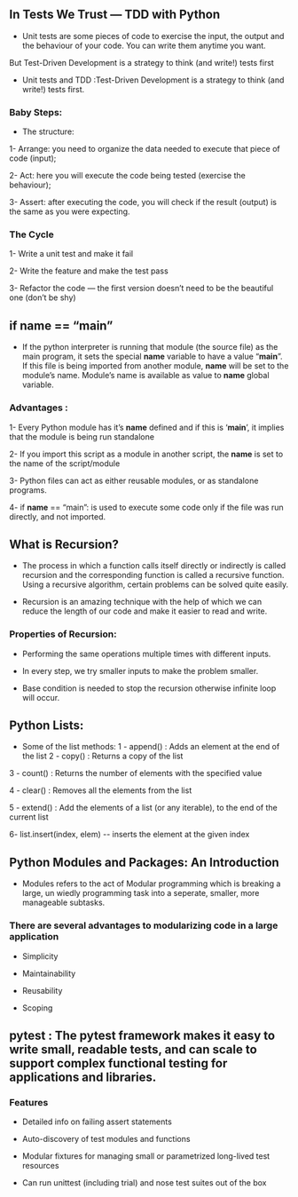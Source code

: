 
## In Tests We Trust — TDD with Python

* Unit tests are some pieces of code to exercise the input, the output and the behaviour of your code. You can write them anytime you want.

But Test-Driven Development is a strategy to think (and write!) tests first

* Unit tests and TDD :Test-Driven Development is a strategy to think (and write!) tests first.

### Baby Steps:

* The structure:

 1- Arrange: you need to organize the data needed to execute that piece of code (input);

  2- Act: here you will execute the code being tested (exercise the behaviour);

   3- Assert: after executing the code, you will check if the result (output) is the same as you were expecting.

### The Cycle

 1- Write a unit test and make it fail

 2- Write the feature and make the test pass

 3- Refactor the code — the first version doesn’t need to be the beautiful one (don’t be shy)
##  if __name__ == “__main__” 

* If the python interpreter is running that module (the source file) as the main program, it sets the special __name__ variable to have a value “__main__”. If this file is being imported from another module, __name__ will be set to the module’s name. Module’s name is available as value to __name__ 
global variable. 

### Advantages : 

1- Every Python module has it’s __name__ defined and if this is ‘__main__’, it implies that the module is being run standalone

2- If you import this script as a module in another script, the __name__ is set to the name of the script/module

3- Python files can act as either reusable modules, or as standalone programs.

4- if __name__ == “main”: is used to execute some code only if the file was run directly, and not imported.

## What is Recursion? 

* The process in which a function calls itself directly or indirectly is called recursion and the corresponding function is called a recursive function. Using a recursive algorithm, certain problems can be solved quite easily.

* Recursion is an amazing technique with the help of which we can reduce the length of our code and make it easier to read and write.

### Properties of Recursion:

 * Performing the same operations multiple times with different inputs.

 * In every step, we try smaller inputs to make the problem smaller.

* Base condition is needed to stop the recursion otherwise infinite loop will occur.


## Python Lists:

* Some of the list methods:
 1 - append() : Adds an element at the end of the list
 2 - copy() : Returns a copy of the list

 3 - count() : Returns the number of elements with the specified value

 4 - clear() : Removes all the elements from the list

 5 - extend() : Add the elements of a list (or any iterable), to the end of the current list

 6- list.insert(index, elem) -- inserts the element at the given index


## Python Modules and Packages: An Introduction

* Modules refers to the act of Modular programming which is breaking a large, un wiedly programming task into a seperate, smaller, more manageable subtasks.

### There are several advantages to modularizing code in a large application

 * Simplicity

 * Maintainability
* Reusability

* Scoping

## pytest : The pytest framework makes it easy to write small, readable tests, and can scale to support complex functional testing for applications and libraries.

### Features

* Detailed info on failing assert statements

* Auto-discovery of test modules and functions

* Modular fixtures for managing small or parametrized long-lived test resources

* Can run unittest (including trial) and nose test suites out of the box
